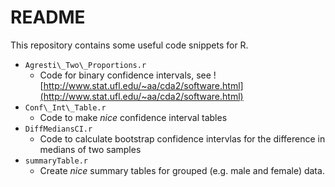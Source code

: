 # README

This repository contains some useful code snippets for R.

- `Agresti\_Two\_Proportions.r`
  - Code for binary confidence intervals, see
    ![http://www.stat.ufl.edu/~aa/cda2/software.html](http://www.stat.ufl.edu/~aa/cda2/software.html)
- `Conf\_Int\_Table.r`
  - Code to make *nice* confidence interval tables
- `DiffMediansCI.r`
  - Code to calculate bootstrap confidence intervlas for the difference in
    medians of two samples
- `summaryTable.r`
  - Create *nice* summary tables for grouped (e.g. male and female) data.
